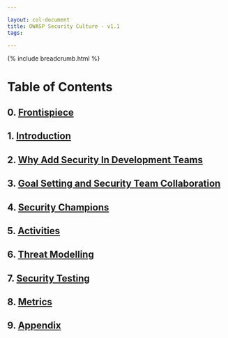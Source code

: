 ```yaml
---

layout: col-document
title: OWASP Security Culture - v1.1
tags: 

---
```

{% include breadcrumb.html %}
# Table of Contents

## 0. [Frontispiece](0-Frontispiece/)

## 1. [Introduction](1-Introduction/)

## 2. [Why Add Security In Development Teams](2-Why_Add_Security_In_Development_Teams/)

## 3. [Goal Setting and Security Team Collaboration](3-Goal_Setting_and_Security_Team_Collaboration/)

## 4. [Security Champions](4-Security_Champions/)

## 5. [Activities](5-Activities/)

## 6. [Threat Modelling](6-Threat_Modelling/)

## 7. [Security Testing](7-Security_Testing/)

## 8. [Metrics](8-Metrics/)

## 9. [Appendix](9-Appendix/)
